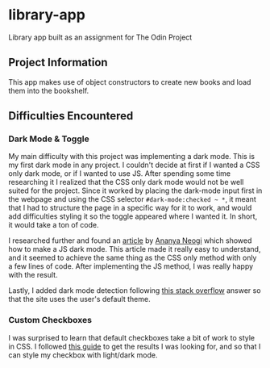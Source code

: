 # library-app
Library app built as an assignment for The Odin Project 

## Project Information
This app makes use of object constructors to create new books and load them into the bookshelf. 

## Difficulties Encountered

### Dark Mode & Toggle
My main difficulty with this project was implementing a dark mode. This is my first dark mode in any project. I couldn't decide at first if I wanted a CSS only dark mode, or if I wanted to use JS. After spending some time researching it I realized that the CSS only dark mode would not be well suited for the project. Since it worked by placing the dark-mode input first in the webpage and using the CSS selector `#dark-mode:checked ~ *`, it meant that I had to structure the page in a specific way for it to work, and would add difficulties styling it so the toggle appeared where I wanted it. In short, it would take a ton of code.

I researched further and found an [article](https://dev.to/ananyaneogi/create-a-dark-light-mode-switch-with-css-variables-34l8) by [Ananya Neogi](https://dev.to/ananyaneogi) which showed how to make a JS dark mode. This article made it really easy to understand, and it seemed to achieve the same thing as the CSS only method with only a few lines of code. After implementing the JS method, I was really happy with the result. 

Lastly, I added dark mode detection following [this stack overflow](https://stackoverflow.com/questions/56393880/how-do-i-detect-dark-mode-using-javascript) answer so that the site uses the user's default theme. 

### Custom Checkboxes
I was surprised to learn that default checkboxes take a bit of work to style in CSS. I followed [this guide](https://moderncss.dev/pure-css-custom-checkbox-style/) to get the results I was looking for, and so that I can style my checkbox with light/dark mode.